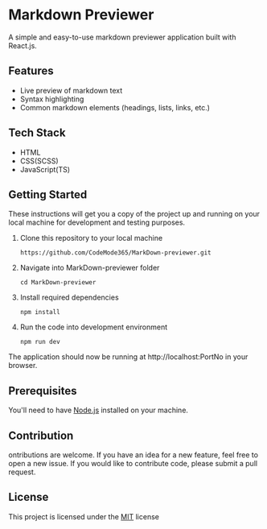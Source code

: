 # Markdown Previewer
A simple and easy-to-use markdown previewer application built with React.js.

## Features
* Live preview of markdown text
* Syntax highlighting
* Common markdown elements (headings, lists, links, etc.)

## Tech Stack
* HTML
* CSS(SCSS)
* JavaScript(TS)

## Getting Started
These instructions will get you a copy of the project up and running on your local machine for development and testing purposes.

1. Clone this repository to your local machine
    ``` 
    https://github.com/CodeMode365/MarkDown-previewer.git
    ```
1. Navigate into MarkDown-previewer folder
    ``` 
    cd MarkDown-previewer 
    ```
1. Install required dependencies
    ```
    npm install
    ```
1. Run the code into development environment
    ```
    npm run dev 
    ```
 The application should now be running at http://localhost:PortNo in your browser.

## Prerequisites
You'll need to have [Node.js](https://nodejs.org/en/) installed on your machine.

## Contribution
ontributions are welcome. If you have an idea for a new feature, feel free to open a new issue. If you would like to contribute code, please submit a pull request.

## License
This project is licensed under the [MIT](https://opensource.org/licenses/MIT) license

